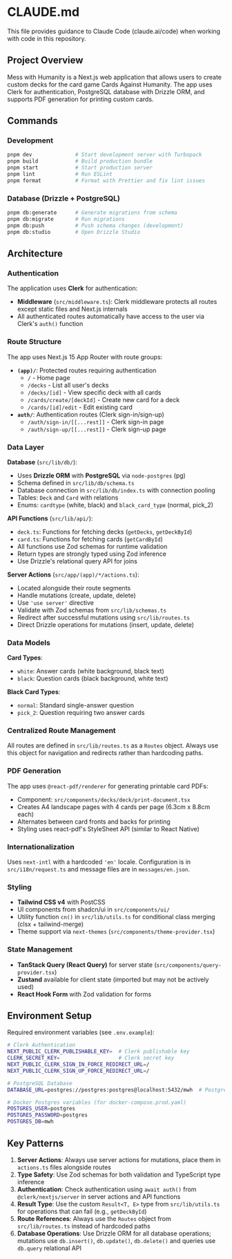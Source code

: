 # CLAUDE.md

This file provides guidance to Claude Code (claude.ai/code) when working with code in this repository.

## Project Overview

Mess with Humanity is a Next.js web application that allows users to create custom decks for the card game Cards Against Humanity. The app uses Clerk for authentication, PostgreSQL database with Drizzle ORM, and supports PDF generation for printing custom cards.

## Commands

### Development
```bash
pnpm dev              # Start development server with Turbopack
pnpm build            # Build production bundle
pnpm start            # Start production server
pnpm lint             # Run ESLint
pnpm format           # Format with Prettier and fix lint issues
```

### Database (Drizzle + PostgreSQL)
```bash
pnpm db:generate      # Generate migrations from schema
pnpm db:migrate       # Run migrations
pnpm db:push          # Push schema changes (development)
pnpm db:studio        # Open Drizzle Studio
```

## Architecture

### Authentication

The application uses **Clerk** for authentication:

- **Middleware** (`src/middleware.ts`): Clerk middleware protects all routes except static files and Next.js internals
- All authenticated routes automatically have access to the user via Clerk's `auth()` function

### Route Structure

The app uses Next.js 15 App Router with route groups:

- **`(app)/`**: Protected routes requiring authentication
  - `/` - Home page
  - `/decks` - List all user's decks
  - `/decks/[id]` - View specific deck with all cards
  - `/cards/create/[deckId]` - Create new card for a deck
  - `/cards/[id]/edit` - Edit existing card
- **`auth/`**: Authentication routes (Clerk sign-in/sign-up)
  - `/auth/sign-in/[[...rest]]` - Clerk sign-in page
  - `/auth/sign-up/[[...rest]]` - Clerk sign-up page

### Data Layer

**Database** (`src/lib/db/`):
- Uses **Drizzle ORM** with **PostgreSQL** via `node-postgres` (pg)
- Schema defined in `src/lib/db/schema.ts`
- Database connection in `src/lib/db/index.ts` with connection pooling
- Tables: `Deck` and `Card` with relations
- Enums: `cardtype` (white, black) and `black_card_type` (normal, pick_2)

**API Functions** (`src/lib/api/`):
- `deck.ts`: Functions for fetching decks (`getDecks`, `getDeckById`)
- `card.ts`: Functions for fetching cards (`getCardById`)
- All functions use Zod schemas for runtime validation
- Return types are strongly typed using Zod inference
- Use Drizzle's relational query API for joins

**Server Actions** (`src/app/(app)/*/actions.ts`):
- Located alongside their route segments
- Handle mutations (create, update, delete)
- Use `'use server'` directive
- Validate with Zod schemas from `src/lib/schemas.ts`
- Redirect after successful mutations using `src/lib/routes.ts`
- Direct Drizzle operations for mutations (insert, update, delete)

### Data Models

**Card Types**:
- `white`: Answer cards (white background, black text)
- `black`: Question cards (black background, white text)

**Black Card Types**:
- `normal`: Standard single-answer question
- `pick_2`: Question requiring two answer cards

### Centralized Route Management

All routes are defined in `src/lib/routes.ts` as a `Routes` object. Always use this object for navigation and redirects rather than hardcoding paths.

### PDF Generation

The app uses `@react-pdf/renderer` for generating printable card PDFs:
- Component: `src/components/decks/deck/print-document.tsx`
- Creates A4 landscape pages with 4 cards per page (6.3cm x 8.8cm each)
- Alternates between card fronts and backs for printing
- Styling uses react-pdf's StyleSheet API (similar to React Native)

### Internationalization

Uses `next-intl` with a hardcoded `'en'` locale. Configuration is in `src/i18n/request.ts` and message files are in `messages/en.json`.

### Styling

- **Tailwind CSS v4** with PostCSS
- UI components from shadcn/ui in `src/components/ui/`
- Utility function `cn()` in `src/lib/utils.ts` for conditional class merging (clsx + tailwind-merge)
- Theme support via `next-themes` (`src/components/theme-provider.tsx`)

### State Management

- **TanStack Query (React Query)** for server state (`src/components/query-provider.tsx`)
- **Zustand** available for client state (imported but may not be actively used)
- **React Hook Form** with Zod validation for forms

## Environment Setup

Required environment variables (see `.env.example`):

```bash
# Clerk Authentication
NEXT_PUBLIC_CLERK_PUBLISHABLE_KEY=  # Clerk publishable key
CLERK_SECRET_KEY=                   # Clerk secret key
NEXT_PUBLIC_CLERK_SIGN_IN_FORCE_REDIRECT_URL=/
NEXT_PUBLIC_CLERK_SIGN_UP_FORCE_REDIRECT_URL=/

# PostgreSQL Database
DATABASE_URL=postgres://postgres:postgres@localhost:5432/mwh  # PostgreSQL connection string

# Docker Postgres variables (for docker-compose.prod.yaml)
POSTGRES_USER=postgres
POSTGRES_PASSWORD=postgres
POSTGRES_DB=mwh
```

## Key Patterns

1. **Server Actions**: Always use server actions for mutations, place them in `actions.ts` files alongside routes
2. **Type Safety**: Use Zod schemas for both validation and TypeScript type inference
3. **Authentication**: Check authentication using `await auth()` from `@clerk/nextjs/server` in server actions and API functions
4. **Result Type**: Use the custom `Result<T, E>` type from `src/lib/utils.ts` for operations that can fail (e.g., `getDeckById`)
5. **Route References**: Always use the `Routes` object from `src/lib/routes.ts` instead of hardcoded paths
6. **Database Operations**: Use Drizzle ORM for all database operations; mutations use `db.insert()`, `db.update()`, `db.delete()` and queries use `db.query` relational API
